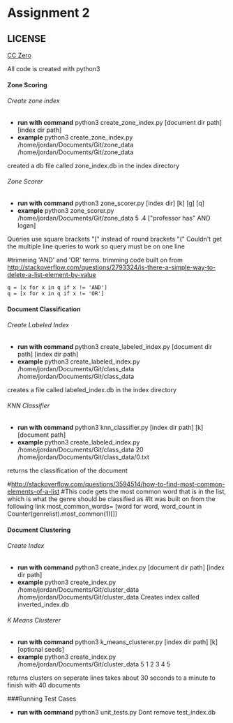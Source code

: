 # Assignment 2

## LICENSE

[CC Zero](https://wiki.creativecommons.org/wiki/Public_domain)

All code is created with python3

#### Zone Scoring
###### Create zone index
* **run with command** python3 create_zone_index.py [document dir path] [index dir path]
* **example** python3 create_zone_index.py /home/jordan/Documents/Git/zone_data /home/jordan/Documents/Git/zone_data

created a db file called zone_index.db in the index directory

###### Zone Scorer
* **run with command** python3 zone_scorer.py [index dir] [k] [g] [q]
* **example** python3 zone_scorer.py /home/jordan/Documents/Git/zone_data 5 .4 ["professor has" AND logan]

Queries use square brackets "[" instead of round brackets "("
Couldn't get the multiple line queries to work so query must be on one line

#trimming 'AND' and 'OR' terms. trimming code built on from http://stackoverflow.com/questions/2793324/is-there-a-simple-way-to-delete-a-list-element-by-value

    q = [x for x in q if x != 'AND']
    q = [x for x in q if x != 'OR']

#### Document Classification
###### Create Labeled Index
* **run with command** python3 create_labeled_index.py [document dir path] [index dir path]
* **example** python3 create_labeled_index.py /home/jordan/Documents/Git/class_data /home/jordan/Documents/Git/class_data

creates a file called labeled_index.db in the index directory

###### KNN Classifier
* **run with command** python3 knn_classifier.py [index dir path] [k] [document path]
* **example** python3 create_labeled_index.py /home/jordan/Documents/Git/class_data 20 /home/jordan/Documents/Git/class_data/0.txt

returns the classification of the document

#http://stackoverflow.com/questions/3594514/how-to-find-most-common-elements-of-a-list
#This code gets the most common word that is in the list, which is what the genre should be classified as
#It was built on from the following link
most_common_words= [word for word, word_count in Counter(genrelist).most_common(1)[]]


#### Document Clustering
###### Create Index
* **run with command** python3 create_index.py [document dir path] [index dir path]
* **example** python3 create_index.py /home/jordan/Documents/Git/cluster_data /home/jordan/Documents/Git/cluster_data
Creates index called inverted_index.db

###### K Means Clusterer
* **run with command** python3 k_means_clusterer.py [index dir path] [k] [optional seeds]
* **example** python3 create_index.py /home/jordan/Documents/Git/cluster_data 5 1 2 3 4 5

returns clusters on seperate lines
takes about 30 seconds to a minute to finish with 40 documents

###Running Test Cases
* **run with command** python3 unit_tests.py
Dont remove test_index.db
